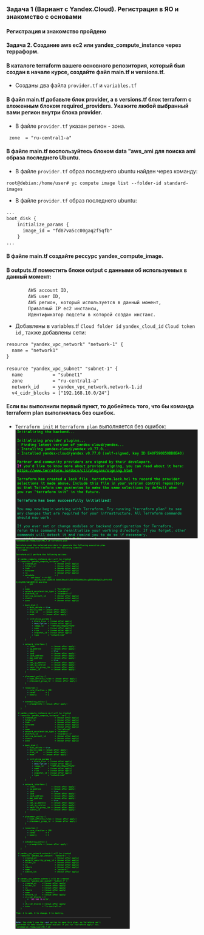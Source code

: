### Задача 1 (Вариант с Yandex.Cloud). Регистрация в ЯО и знакомство с основами 
#### Регистрация и знакомство пройдено

#### Задача 2. Создание aws ec2 или yandex_compute_instance через терраформ.
#### В каталоге terraform вашего основного репозитория, который был создан в начале курсе, создайте файл main.tf и versions.tf.
* Созданы два файла `provider.tf` и `variables.tf`
#### В файл main.tf добавьте блок provider, а в versions.tf блок terraform с вложенным блоком required_providers. Укажите любой выбранный вами регион внутри блока provider.

* В файле `provider.tf` указан регион - зона.
```
 zone  = "ru-central1-a"
```
#### В файле main.tf воспользуйтесь блоком data "aws_ami для поиска ami образа последнего Ubuntu.
* В файле `provider.tf` образ последнего ubuntu найден через команду: 
```
root@debian:/home/user# yc compute image list --folder-id standard-images
```
* В файле `provider.tf` образ последнего ubuntu:
````
...
boot_disk {
    initialize_params {
      image_id = "fd87va5cc00gaq2f5qfb"
    }
...
```` 
#### В файле main.tf создайте рессурс  yandex_compute_image.
#### В outputs.tf поместить блоки output с данными об используемых в данный момент:
            AWS account ID,
            AWS user ID,
            AWS регион, который используется в данный момент,
            Приватный IP ec2 инстансы,
            Идентификатор подсети в которой создан инстанс.

* Добавлены в variables.tf `Cloud folder id`  `yandex_cloud_id`  `Cloud token id` , также добавлены сети:
```
resource "yandex_vpc_network" "network-1" {
  name = "network1"
}

resource "yandex_vpc_subnet" "subnet-1" {
  name           = "subnet1"
  zone           = "ru-central1-a"
  network_id     = yandex_vpc_network.network-1.id
  v4_cidr_blocks = ["192.168.10.0/24"]
```
#### Если вы выполнили первый пункт, то добейтесь того, что бы команда terraform plan выполнялась без ошибок.
* `Terraform init` и `terraform plan` выполняется без ошибок:
![Alt text](terraform_init.png)
![Alt text](terraform_plan.png)